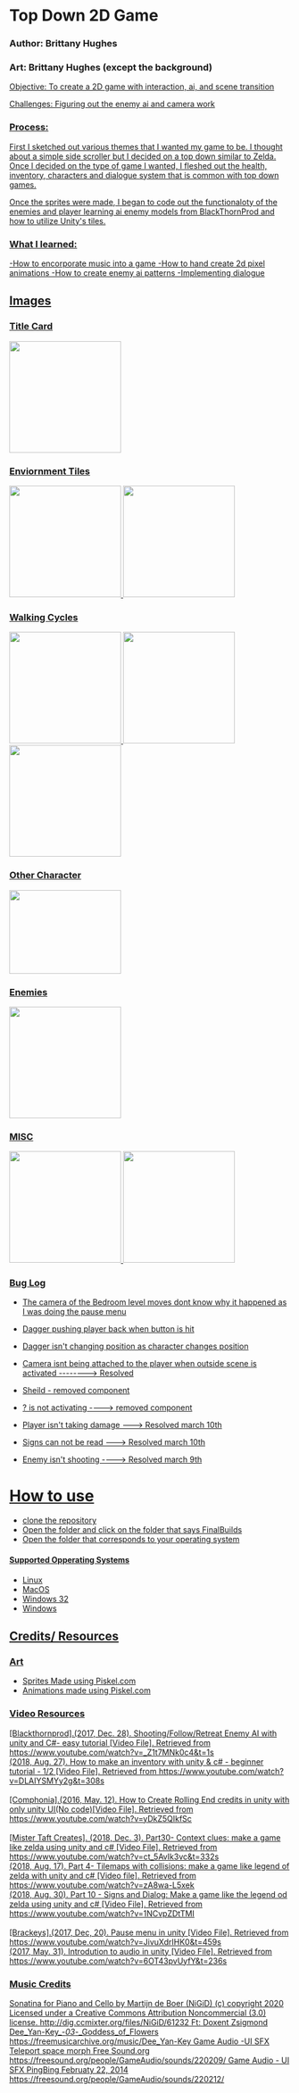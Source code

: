 # Top Down 2D Game
### Author: Brittany Hughes 
### Art: Brittany Hughes (except the background)
<u>
Objective: To create a 2D game with interaction, ai, and scene transition

Challenges: Figuring out the enemy ai and camera work

### Process:  
<p>First I sketched out various themes that I wanted my game to be. I thought about a simple side scroller but I decided on a top down similar to Zelda. Once I decided on the type of game I wanted, I fleshed out the health, inventory, characters and dialogue system that is common with top down games. </p>  
<p>Once the sprites were made, I began to code out the functionaloty of the enemies and player learning ai enemy models from BlackThornProd and how to utilize Unity's tiles. </p>

### What I learned: 
-How to encorporate music into a game
-How to hand create 2d pixel animations
-How to create enemy ai patterns
-Implementing dialogue

## Images
### Title Card
<img src = "https://github.com/B-Nicole/Unity_2D-Project/assets/43286085/5bfcfad6-b2c6-4ffe-915c-7e88f438fbb4" width="200" height="200">

### Enviornment Tiles
<img src = "https://github.com/B-Nicole/Unity_2D-Project/assets/43286085/daf9a0a9-3274-4e3e-9814-a26417224e1d" width="200" height="200">
<img src = "https://github.com/B-Nicole/Unity_2D-Project/assets/43286085/6df454a2-6bb2-455f-8fc4-a508cae94453" width="200" height="200">

### Walking Cycles
<img src = "https://github.com/B-Nicole/Unity_2D-Project/assets/43286085/f22bd521-e748-4859-bd28-1175a8ef6c8b" width="200" height="200">
<img src = "https://github.com/B-Nicole/Unity_2D-Project/assets/43286085/370eaf98-b51d-4285-bd8e-56d527e7c560" width="200" height="200">
<img src = "https://github.com/B-Nicole/Unity_2D-Project/assets/43286085/f6e59a34-14aa-4c41-be2f-aad124f5f8ee" width="200" height="200">

### Other Character
<img src = "https://github.com/B-Nicole/Unity_2D-Project/assets/43286085/c0e55d05-63b5-4301-b967-b7ad7266eddf" width="200" height="150">

### Enemies
<img src = "https://github.com/B-Nicole/Unity_2D-Project/assets/43286085/9c6ef8c6-f2ee-4977-bef9-505e51dc53cf" width="200" height="200">


### MISC
<img src = "https://github.com/B-Nicole/Unity_2D-Project/assets/43286085/a16b8d16-d8ab-48df-aa78-43caeb2304d8" width="200" height="200">
<img src = "https://github.com/B-Nicole/Unity_2D-Project/assets/43286085/dedf90c4-86ea-44f6-b04a-7af8841d94f9" width="200" height="200">


### Bug Log
 - The camera of the Bedroom level moves dont know why it happened as I was doing the pause menu
 - Dagger pushing player back when button is hit
 - Dagger isn't changing position as character changes position 

 - Camera isnt being attached to the player when outside scene is activated --------> Resolved
 - Sheild - removed component
 - ? is not activating ----> removed component
 - Player isn't taking damage ---> Resolved march 10th  
 - Signs can not be read ---> Resolved march 10th 
 - Enemy isn't shooting ----> Resolved march 9th 
 
# How to use
<ul>
 <li>clone the repository</li> 
 <li>Open the folder and click on the folder that says FinalBuilds</li> 
 <li>Open the folder that corresponds to your operating system</li> 
</ul>

#### Supported Opperating Systems
<ul>
 <li>Linux</li> 
 <li>MacOS</li>
 <li>Windows 32</li>
 <li>Windows</li>
</ul>

## Credits/ Resources
### Art
- Sprites Made using Piskel.com 
- Animations made using Piskel.com

### Video Resources
[Blackthornprod].(2017, Dec. 28). Shooting/Follow/Retreat Enemy AI with unity and C#- easy tutorial [Video File]. Retrieved from https://www.youtube.com/watch?v=_Z1t7MNk0c4&t=1s <br>
                 (2018, Aug. 27). How to make an inventory with unity & c# - beginner tutorial - 1/2 [Video File]. Retrieved from https://www.youtube.com/watch?v=DLAIYSMYy2g&t=308s <br>
<br>
[Comphonia].(2016, May. 12). How to Create Rolling End credits in unity with only unity UI(No code)[Video File]. Retrieved from https://www.youtube.com/watch?v=yDkZ5QIkfSc <br>
<br>
[Mister Taft Creates]. (2018, Dec. 3). Part30- Context clues: make a game like zelda using unity and c# [Video File]. Retrieved from https://www.youtube.com/watch?v=ct_5AvIk3vc&t=332s <br>
                       (2018, Aug. 17). Part 4- Tilemaps with collisions: make a game like legend of zelda with unity and c# [Video file]. Retrieved from https://www.youtube.com/watch?v=zA8wa-L5xek <br>
                       (2018, Aug. 30). Part 10 - Signs and Dialog: Make a game like the legend od zelda using unity and c# [Video File]. Retrieved from https://www.youtube.com/watch?v=1NCvpZDtTMI <br>
<br>
[Brackeys].(2017, Dec, 20). Pause menu in unity [Video File]. Retrieved from https://www.youtube.com/watch?v=JivuXdrIHK0&t=459s <br>
           (2017, May. 31). Introdution to audio in unity [Video File]. Retrieved from https://www.youtube.com/watch?v=6OT43pvUyfY&t=236s <br>

### Music Credits
Sonatina for Piano and Cello by Martijn de Boer (NiGiD) (c) copyright 2020 Licensed under a Creative Commons Attribution Noncommercial  (3.0) license. http://dig.ccmixter.org/files/NiGiD/61232 Ft: Doxent Zsigmond
Dee_Yan-Key_-_03_-_Goddess_of_Flowers https://freemusicarchive.org/music/Dee_Yan-Key
Game Audio -UI SFX Teleport space morph Free Sound.org https://freesound.org/people/GameAudio/sounds/220209/
Game Audio - UI SFX PingBing Februaty 22, 2014 https://freesound.org/people/GameAudio/sounds/220212/
